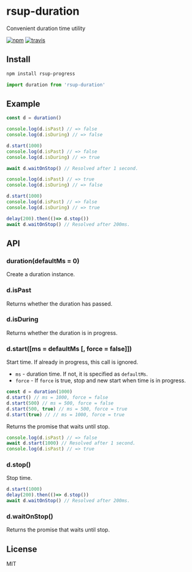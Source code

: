 # rsup-duration
Convenient duration time utility

[![npm](https://flat.badgen.net/npm/v/rsup-duration)](https://www.npmjs.com/package/rsup-duration)
[![travis](https://flat.badgen.net/travis/skt-t1-byungi/rsup-duration)](https://travis-ci.org/skt-t1-byungi/rsup-duration)

## Install
```sh
npm install rsup-progress
```
```js
import duration from 'rsup-duration'
```

## Example
```js
const d = duration()

console.log(d.isPast) // => false
console.log(d.isDuring) // => false

d.start(1000)
console.log(d.isPast) // => false
console.log(d.isDuring) // => true

await d.waitOnStop() // Resolved after 1 second.

console.log(d.isPast) // => true
console.log(d.isDuring) // => false

d.start(1000)
console.log(d.isPast) // => false
console.log(d.isDuring) // => true

delay(200).then(()=> d.stop())
await d.waitOnStop() // Resolved after 200ms.
```

## API
### duration(defaultMs = 0)
Create a duration instance.

### d.isPast
Returns whether the duration has passed.

### d.isDuring
Returns whether the duration is in progress.

### d.start([ms = defaultMs [, force = false]])
Start time. If already in progress, this call is ignored.

- `ms` - duration time. If not, it is specified as `defaultMs`.
- `force`  - If `force` is true, stop and new start when time is in progress.

```js
const d = duration(1000)
d.start() // ms = 1000, force = false
d.start(500) // ms = 500, force = false
d.start(500, true) // ms = 500, force = true
d.start(true) // // ms = 1000, force = true
```

Returns the promise that waits until stop.
```js
console.log(d.isPast) // => false
await d.start(1000) // Resolved after 1 second.
console.log(d.isPast) // => true
```

### d.stop()
Stop time.

```js
d.start(1000)
delay(200).then(()=> d.stop())
await d.waitOnStop() // Resolved after 200ms.
```

### d.waitOnStop()
Returns the promise that waits until stop.

## License
MIT
